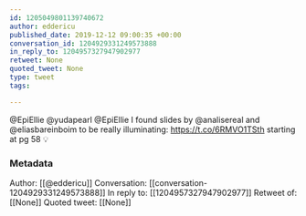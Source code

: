 ```yaml
---
id: 1205049801139740672
author: eddericu
published_date: 2019-12-12 09:00:35 +00:00
conversation_id: 1204929331249573888
in_reply_to: 1204957327947902977
retweet: None
quoted_tweet: None
type: tweet
tags:

---
```


@EpiEllie @yudapearl @EpiEllie  I found slides by @analisereal and @eliasbareinboim to be really illuminating: https://t.co/6RMVO1TSth starting at pg 58 💡

### Metadata

Author: [[@eddericu]]
Conversation: [[conversation-1204929331249573888]]
In reply to: [[1204957327947902977]]
Retweet of: [[None]]
Quoted tweet: [[None]]
